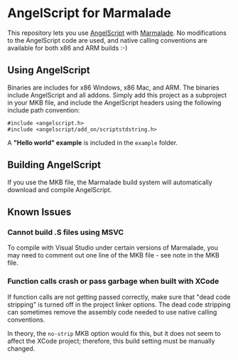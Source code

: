 # AngelScript for Marmalade

This repository lets you use 
[AngelScript](http://www.angelcode.com/angelscript/) with
[Marmalade](http://www.madewithmarmalade.com). No modifications to the 
AngelScript code are used, and native calling conventions are available for both
x86 and ARM builds :-)

## Using AngelScript

Binaries are includes for x86 Windows, x86 Mac, and ARM. The binaries include
AngelScript and all addons. Simply add this project as a subproject in your MKB
file, and include the AngelScript headers using the following include path
convention:

```
#include <angelscript.h>
#include <angelscript/add_on/scriptstdstring.h>
```

A **"Hello world" example** is included in the `example` folder.

## Building AngelScript

If you use the MKB file, the Marmalade build system will automatically download
and compile AngelScript. 

## Known Issues

### Cannot build .S files using MSVC

To compile with Visual Studio under certain versions of Marmalade, you may need
to comment out one line of the MKB file - see note in the MKB file.

### Function calls crash or pass garbage when built with XCode

If function calls are not getting passed correctly, make sure that "dead code
stripping" is turned off in the project linker options. The dead code stripping
can sometimes remove the assembly code needed to use native calling conventions.

In theory, the `no-strip` MKB option would fix this, but it does not seem to
affect the XCode project; therefore, this build setting must be manually
changed.
